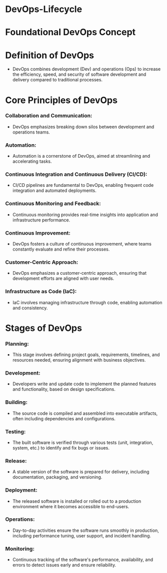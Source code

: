 # DevOps-Lifecycle
# Foundational DevOps Concept

# Definition of DevOps
 - DevOps combines development (Dev) and operations (Ops) to increase the efficiency, speed, and security of software development and delivery compared to traditional processes.
   
# Core Principles of DevOps
### Collaboration and Communication: 
   - DevOps emphasizes breaking down silos between development and operations teams.
###  Automation: 
  - Automation is a cornerstone of DevOps, aimed at streamlining and accelerating tasks.
### Continuous Integration and Continuous Delivery (CI/CD):
  - CI/CD pipelines are fundamental to DevOps, enabling frequent code integration and automated deployments. 
### Continuous Monitoring and Feedback:
  - Continuous monitoring provides real-time insights into application and infrastructure performance. 
### Continuous Improvement: 
  - DevOps fosters a culture of continuous improvement, where teams constantly evaluate and refine their processes.
### Customer-Centric Approach: 
  - DevOps emphasizes a customer-centric approach, ensuring that development efforts are aligned with user needs.
### Infrastructure as Code (IaC): 
  - IaC involves managing infrastructure through code, enabling automation and consistency.
    
# Stages of DevOps
### Planning: 
- This stage involves defining project goals, requirements, timelines, and resources needed, ensuring alignment with business objectives.

### Development: 
- Developers write and update code to implement the planned features and functionality, based on design specifications.

### Building: 
- The source code is compiled and assembled into executable artifacts, often including dependencies and configurations.

### Testing: 
- The built software is verified through various tests (unit, integration, system, etc.) to identify and fix bugs or issues.

### Release: 
- A stable version of the software is prepared for delivery, including documentation, packaging, and versioning.

### Deployment: 
- The released software is installed or rolled out to a production environment where it becomes accessible to end-users.

### Operations: 
- Day-to-day activities ensure the software runs smoothly in production, including performance tuning, user support, and incident handling.

### Monitoring: 
- Continuous tracking of the software's performance, availability, and errors to detect issues early and ensure reliability.








